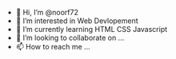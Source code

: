 - 👋 Hi, I’m @noorf72
- 👀 I’m interested in Web Devlopement 
- 🌱 I’m currently learning HTML CSS Javascript
- 💞️ I’m looking to collaborate on ...
- 📫 How to reach me ...

<!---
noorf72/noorf72 is a ✨ special ✨ repository because its `README.md` (this file) appears on your GitHub profile.
You can click the Preview link to take a look at your changes.
--->
